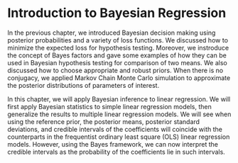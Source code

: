 # Introduction to Bayesian Regression

In the previous chapter, we introduced Bayesian decision making using posterior probabilities and a variety of loss functions. We discussed how to minimize the expected loss for hypothesis testing. Moreover, we instroduce the concept of Bayes factors and gave some examples of how they can be used in Bayesian hypothesis testing for comparison of two means. We also discussed how to choose appropriate and robust priors. When there is no conjugacy, we applied Markov Chain Monte Carlo simulation to approximate the posterior distributions of parameters of interest. 

In this chapter, we will apply Bayesian inference to linear regression. We will first apply Bayesian statistics to simple linear regression models, then generalize the results to multiple linear regression models. We will see when using the reference prior, the posterior means, posterior standard deviations, and credible intervals of the coefficients will coincide with the counterparts in the frequentist ordinary least square (OLS) linear regression models. However, using the Bayes framework, we can now interpret the credible intervals as the probability of the coefficients lie in such intervals.

